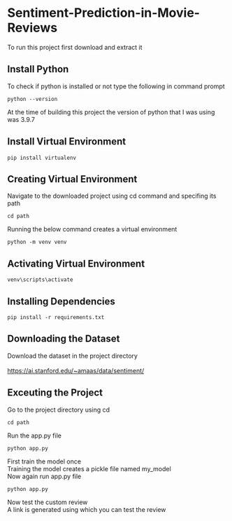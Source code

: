 # Sentiment-Prediction-in-Movie-Reviews
To run this project first download and extract it 
## Install Python 
To check if python is installed or not type the following in command prompt
```
python --version
```
At the time of building this project the version of python that I was using was 3.9.7
## Install Virtual Environment
```
pip install virtualenv
```
## Creating Virtual Environment 
Navigate to the downloaded project using cd command and specifing its path 
```
cd path
```
Running the below command creates a virtual environment
```
python -m venv venv
```
## Activating Virtual Environment
```
venv\scripts\activate
```
## Installing Dependencies
```
pip install -r requirements.txt
```
## Downloading the Dataset
Download the dataset in the project directory <br> <br>
https://ai.stanford.edu/~amaas/data/sentiment/
## Exceuting the Project 
Go to the project directory using cd 
```
cd path
```
Run the app.py file <br>
```
python app.py
```
First train the model once <br>
Training the model creates a pickle file named my_model <br>
Now again run app.py file <br>
```
python app.py
```
Now test the custom review <br>
A link is generated using which you can test the review <br>


